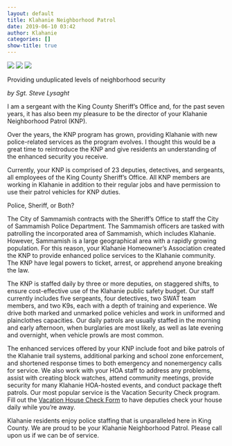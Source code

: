 ```yaml
---
layout: default 
title: Klahanie Neighborhood Patrol
date: 2019-06-10 03:42
author: Klahanie
categories: []
show-title: true
---
```

<div class="float-right col-md-4">
  <img src="{{site.url}}/images/canine-patrol.jpg" class="img-thumbnail">
  <img src="{{site.url}}/images/KNP-2.jpg" class="img-thumbnail">
  <img src="{{site.url}}/images/shoreline-vehicle-2.jpg" class="img-thumbnail">
</div>


<p class="lead">Providing unduplicated levels of neighborhood security</p>
<em>by Sgt. Steve Lysaght</em>

I am a sergeant with the King County Sheriff’s Office and, for the past seven years, it has also been my pleasure to be the director of your Klahanie Neighborhood Patrol (KNP).

Over the years, the KNP program has grown, providing Klahanie with new police-related services as the program evolves. I thought this would be a great time to reintroduce the KNP and give residents an understanding of the enhanced security you receive.

Currently, your KNP is comprised of 23 deputies, detectives, and sergeants, all employees of the King County Sheriff’s Office. All KNP members are working in Klahanie in addition to their regular jobs and have permission to use their patrol vehicles for KNP duties.

Police, Sheriff, or Both?

The City of Sammamish contracts with the Sheriff’s Office to staff the City of Sammamish Police Department. The Sammamish officers are tasked with patrolling the incorporated area of Sammamish, which includes Klahanie. However, Sammamish is a large geographical area with a rapidly growing population. For this reason, your Klahanie Homeowner’s Association created the KNP to provide enhanced police services to the Klahanie community. The KNP have legal powers to ticket, arrest, or apprehend anyone breaking the law.

The KNP is staffed daily by three or more deputies, on staggered shifts, to ensure cost-effective use of the Klahanie public safety budget. Our staff currently includes five sergeants, four detectives, two SWAT team members, and two K9s, each with a depth of training and experience. We drive both marked and unmarked police vehicles and work in uniformed and plainclothes capacities. Our daily patrols are usually staffed in the morning and early afternoon, when burglaries are most likely, as well as late evening and overnight, when vehicle prowls are most common. 

The enhanced services offered by your KNP include foot and bike patrols of the Klahanie trail systems, additional parking and school zone enforcement, and shortened response times to both emergency and nonemergency calls for service. We also work with your HOA staff to address any problems, assist with creating block watches, attend community meetings, provide security for many Klahanie HOA-hosted events, and conduct package theft patrols. Our most popular service is the Vacation Security Check program. Fill out the <a href="https://klahanie.com/files/Vacation-House-Check-2018.pdf">Vacation House Check Form</a> to have deputies check your house daily while you’re away. 

Klahanie residents enjoy police staffing that is unparalleled here in King County. We are proud to be your Klahanie Neighborhood Patrol. Please call upon us if we can be of service.
